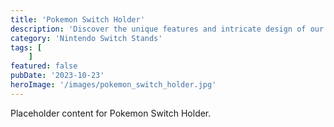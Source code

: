 ```yaml
---
title: 'Pokemon Switch Holder'
description: 'Discover the unique features and intricate design of our Pokemon Switch Holder. Perfect for various applications, this piece adds a touch of creativity and innovation to any setting.'
category: 'Nintendo Switch Stands'
tags: [
    ]
featured: false
pubDate: '2023-10-23'
heroImage: '/images/pokemon_switch_holder.jpg'
---
```


Placeholder content for Pokemon Switch Holder.